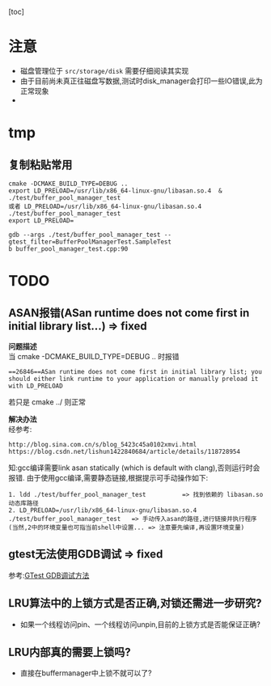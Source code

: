 [toc]


# 注意
- 磁盘管理位于 `src/storage/disk` 需要仔细阅读其实现  
- 由于目前尚未真正往磁盘写数据,测试时disk_manager会打印一些IO错误,此为正常现象  
- 

# tmp
## 复制粘贴常用
```
cmake -DCMAKE_BUILD_TYPE=DEBUG ..
export LD_PRELOAD=/usr/lib/x86_64-linux-gnu/libasan.so.4  &  ./test/buffer_pool_manager_test
或者 LD_PRELOAD=/usr/lib/x86_64-linux-gnu/libasan.so.4  ./test/buffer_pool_manager_test
export LD_PRELOAD=

gdb --args ./test/buffer_pool_manager_test --gtest_filter=BufferPoolManagerTest.SampleTest
b buffer_pool_manager_test.cpp:90
```


# TODO
## ASAN报错(ASan runtime does not come first in initial library list...) => fixed
**问题描述**  
当 cmake -DCMAKE_BUILD_TYPE=DEBUG .. 时报错
```
==26846==ASan runtime does not come first in initial library list; you should either link runtime to your application or manually preload it with LD_PRELOAD
```
若只是 cmake ../ 则正常

**解决办法**  
经参考:  
```
http://blog.sina.com.cn/s/blog_5423c45a0102xmvi.html
https://blog.csdn.net/lishun1422840684/article/details/118728954
```
知:gcc编译需要link asan statically (which is default with clang),否则运行时会报错. 由于使用gcc编译,需要静态链接,根据提示可手动操作如下:  
```
1. ldd ./test/buffer_pool_manager_test          => 找到依赖的 libasan.so 动态库路径
2. LD_PRELOAD=/usr/lib/x86_64-linux-gnu/libasan.so.4  ./test/buffer_pool_manager_test   => 手动传入asan的路径,进行链接并执行程序
(当然,2中的环境变量也可指当前shell中设置... => 注意要先编译,再设置环境变量)
```

## gtest无法使用GDB调试 => fixed
参考:[GTest GDB调试方法](https://www.jianshu.com/p/43ca81a2df17)


## LRU算法中的上锁方式是否正确,对锁还需进一步研究?
- 如果一个线程访问pin、一个线程访问unpin,目前的上锁方式是否能保证正确?

## LRU内部真的需要上锁吗?
- 直接在buffermanager中上锁不就可以了?
